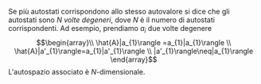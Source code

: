 Se più autostati corrispondono allo stesso autovalore si dice che gli autostati sono *$N$ volte degeneri*, dove $N$ è il numero di autostati corrispondenti. Ad esempio, prendiamo $a_{i}$ due volte degenere
$$\begin{array}\\
\hat{A}|a_{1}\rangle =a_{1}|a_{1}\rangle \\
\hat{A}|a'_{1}\rangle=a_{1}|a'_{1}\rangle \\
|a'_{1}\rangle\neq|a_{1}\rangle
\end{array}$$
L'autospazio associato è $N$-dimensionale.